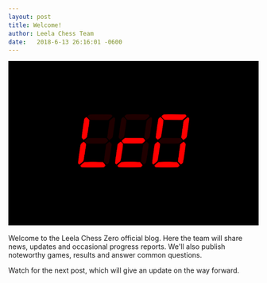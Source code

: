 ```yaml
---
layout: post
title: Welcome!
author: Leela Chess Team
date:   2018-6-13 26:16:01 -0600
---
```


![logo](https://raw.githubusercontent.com/dkappe/dkappe.github.io/master/public/images/logo.png)

Welcome to the Leela Chess Zero official blog. Here the team will share news, updates and occasional progress reports. We'll also publish noteworthy games, results and answer common questions.

Watch for the next post, which will give an update on the way forward.
